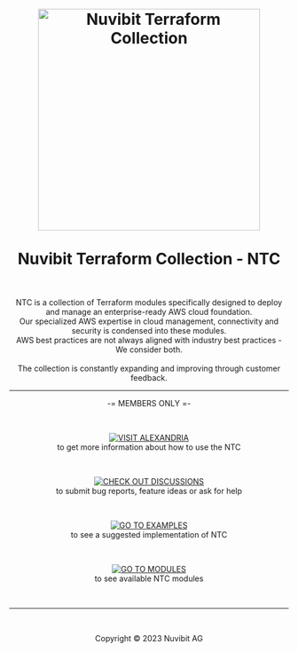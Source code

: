 <!-- BANNER -->
<h1 align="center">
  <br>
  <a href="https://nuvibit.com/terraform-collection/"><img src="https://nuvibit.com/images/solutions/ntc-logo.png" alt="Nuvibit Terraform Collection" width="400"></a>
  <br>
  <br>
  <div>Nuvibit Terraform Collection - NTC</div>
  <br>
</h1>

<!-- DESCRIPTION -->
<div align="center">
NTC is a collection of Terraform modules specifically designed to deploy and manage an enterprise-ready AWS cloud foundation.<br>
Our specialized AWS expertise in cloud management, connectivity and security is condensed into these modules.<br>
AWS best practices are not always aligned with industry best practices - We consider both.<br><br>
The collection is constantly expanding and improving through customer feedback.
</div>

<!-- WIKI -->
<hr>
<p align="center">
 -= MEMBERS ONLY =-
</p>
<br>
<p align="center">
    <a href="https://github.com/nuvibit-terraform-collection/alexandria/wiki">
        <img src="https://img.shields.io/static/v1?style=for-the-badge&message=VISIT%20ALEXANDRIA&color=7B42BC&logo=Lighthouse&logoColor=FFFFFF&label="
            alt="VISIT ALEXANDRIA">
    </a>
    <br>to get more information about how to use the NTC
</p>

<!-- DISCUSSIONS -->
<br>
<p align="center">
    <a href="https://github.com/orgs/nuvibit-terraform-collection/discussions">
        <img src="https://img.shields.io/static/v1?style=for-the-badge&message=CHECK%20OUT%20DISCUSSIONS&color=7B42BC&logo=GoogleChat&logoColor=FFFFFF&label="
            alt="CHECK OUT DISCUSSIONS">
    </a>
    <br>to submit bug reports, feature ideas or ask for help
</p>

<!-- EXAMPLES -->
<br>
<p align="center">
    <a href="https://github.com/orgs/nuvibit-terraform-collection/repositories?q=topic%3Aexample&type=all&language=&sort=">
        <img src="https://img.shields.io/static/v1?style=for-the-badge&message=GO%20TO%20EXAMPLES&color=7B42BC&logo=StackEdit&logoColor=FFFFFF&label="
            alt="GO TO EXAMPLES">
    </a>
    <br>to see a suggested implementation of NTC
</p>

<!-- EXAMPLES -->
<br>
<p align="center">
    <a href="https://github.com/orgs/nuvibit-terraform-collection/repositories?q=topic%3Amodule&type=all&language=&sort=">
        <img src="https://img.shields.io/static/v1?style=for-the-badge&message=GO%20TO%20MODULES&color=7B42BC&logo=Terraform&logoColor=FFFFFF&label="
            alt="GO TO MODULES">
    </a>
    <br>to see available NTC modules
</p>

<!-- COPYRIGHT -->
<br>
<hr>
<br>
<p align="center">Copyright &copy; 2023 Nuvibit AG</p>
